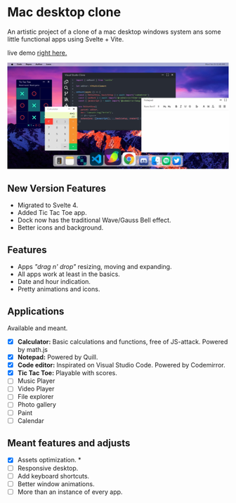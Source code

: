 # Mac desktop clone

An artistic project of a clone of a mac desktop windows system ans some little functional apps using Svelte + Vite.

live demo [right here.](https://sweet-torrone-cef76c.netlify.app/)

![project preview](preview.jpg)

## New Version Features

* Migrated to Svelte 4.
* Added Tic Tac Toe app.
* Dock now has the traditional Wave/Gauss Bell effect.
* Better icons and background.

## Features

- Apps *"drag n' drop"* resizing, moving and expanding.
- All apps work at least in the basics.
- Date and hour indication.
- Pretty animations and icons.

## Applications

Available and meant.

- [x] **Calculator:** Basic calculations and functions, free of JS-attack. Powered by math.js
- [x] **Notepad:** Powered by Quill.
- [x] **Code editor:** Inspirated on Visual Studio Code. Powered by Codemirror.
- [x] **Tic Tac Toe:** Playable with scores.
- [ ] Music Player
- [ ] Video Player
- [ ] File explorer
- [ ] Photo gallery
- [ ] Paint
- [ ] Calendar

## Meant features and adjusts

- [x] Assets optimization. *
- [ ] Responsive desktop.
- [ ] Add keyboard shortcuts.
- [ ] Better window animations.
- [ ] More than an instance of every app.
